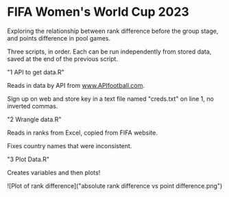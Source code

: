 # FIFA Women's World Cup 2023

Exploring the relationship between rank difference before the group stage, and points difference in pool games.

Three scripts, in order. Each can be run independently from stored data, saved at the end of the previous script.

"1 API to get data.R"

Reads in data by API from www.APIfootball.com.

Sign up on web and store key in a text file named "creds.txt" on line 1, no inverted commas. 

"2 Wrangle data.R"

Reads in ranks from Excel, copied from FIFA website.

Fixes country names that were inconsistent.

"3 Plot Data.R"

Creates variables and then plots!

![Plot of rank difference]("absolute rank difference vs point difference.png")